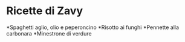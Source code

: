 # Ricette di Zavy

*Spaghetti aglio, olio e peperoncino
*Risotto ai funghi
*Pennette alla carbonara
*Minestrone di verdure
